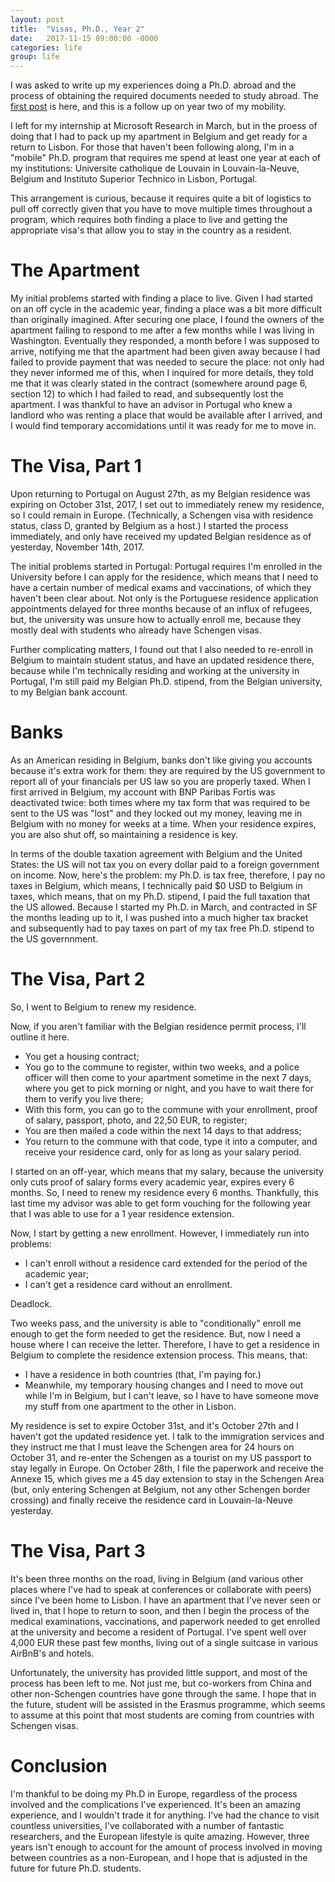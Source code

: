 ```yaml
---
layout: post
title:  "Visas, Ph.D., Year 2"
date:   2017-11-15 09:00:00 -0000
categories: life
group: life
---
```


I was asked to write up my experiences doing a Ph.D. abroad and the process of obtaining the required documents needed to study abroad.  The [first post](http://christophermeiklejohn.com/life/2017/04/29/one-year.html) is here, and this is a follow up on year two of my mobility.

I left for my internship at Microsoft Research in March, but in the proess of doing that I had to pack up my apartment in Belgium and get ready for a return to Lisbon.  For those that haven't been following along, I'm in a "mobile" Ph.D. program that requires me spend at least one year at each of my institutions: Universite catholique de Louvain in Louvain-la-Neuve, Belgium and Instituto Superior Technico in Lisbon, Portugal.

This arrangement is curious, because it requires quite a bit of logistics to pull off correctly given that you have to move multiple times throughout a program, which requires both finding a place to live and getting the appropriate visa's that allow you to stay in the country as a resident.

# The Apartment

My initial problems started with finding a place to live.  Given I had started on an off cycle in the academic year, finding a place was a bit more difficult than originally imagined.  After securing one place, I found the owners of the apartment failing to respond to me after a few months while I was living in Washington.  Eventually they responded, a month before I was supposed to arrive, notifying me that the apartment had been given away because I had failed to provide payment that was needed to secure the place: not only had they never informed me of this, when I inquired for more details, they told me that it was clearly stated in the contract (somewhere around page 6, section 12) to which I had failed to read, and subsequently lost the apartment.  I was thankful to have an advisor in Portugal who knew a landlord who was renting a place that would be available after I arrived, and I would find temporary accomidations until it was ready for me to move in.

# The Visa, Part 1

Upon returning to Portugal on August 27th, as my Belgian residence was expiring on October 31st, 2017, I set out to immediately renew my residence, so I could remain in Europe.  (Technically, a Schengen visa with residence status, class D, granted by Belgium as a host.)  I started the process immediately, and only have received my updated Belgian residence as of yesterday, November 14th, 2017.

The initial problems started in Portugal: Portugal requires I'm enrolled in the University before I can apply for the residence, which means that I need to have a certain number of medical exams and vaccinations, of which they haven't been clear about.  Not only is the Portuguese residence application appointments delayed for three months because of an influx of refugees, but, the university was unsure how to actually enroll me, because they mostly deal with students who already have Schengen visas.  

Further complicating matters, I found out that I also needed to re-enroll in Belgium to maintain student status, and have an updated residence there, because while I'm technically residing and working at the university in Portugal, I'm still paid my Belgian Ph.D. stipend, from the Belgian university, to my Belgian bank account. 

# Banks

As an American residing in Belgium, banks don't like giving you accounts because it's extra work for them: they are required by the US government to report all of your financials per US law so you are properly taxed.  When I first arrived in Belgium, my account with BNP Paribas Fortis was deactivated twice: both times where my tax form that was required to be sent to the US was "lost" and they locked out my money, leaving me in Belgium with no money for weeks at a time.  When your residence expires, you are also shut off, so maintaining a residence is key.  

In terms of the double taxation agreement with Belgium and the United States: the US will not tax you on every dollar paid to a foreign government on income.  Now, here's the problem: my Ph.D. is tax free, therefore, I pay no taxes in Belgium, which means, I technically paid $0 USD to Belgium in taxes, which means, that on my Ph.D. stipend, I paid the full taxation that the US allowed.  Because I started my Ph.D. in March, and contracted in SF the months leading up to it, I was pushed into a much higher tax bracket and subsequently had to pay taxes on part of my tax free Ph.D. stipend to the US governnment.

# The Visa, Part 2

So, I went to Belgium to renew my residence.  

Now, if you aren't familiar with the Belgian residence permit process, I'll outline it here.

* You get a housing contract;
* You go to the commune to register, within two weeks, and a police officer will then come to your apartment sometime in the next 7 days, where you get to pick morning or night, and you have to wait there for them to verify you live there;
* With this form, you can go to the commune with your enrollment, proof of salary, passport, photo, and 22,50 EUR, to register;
* You are then mailed a code within the next 14 days to that address;
* You return to the commune with that code, type it into a computer, and receive your residence card, only for as long as your salary period.

I started on an off-year, which means that my salary, because the university only cuts proof of salary forms every academic year, expires every 6 months.  So, I need to renew my residence every 6 months.  Thankfully, this last time my advisor was able to get form vouching for the following year that I was able to use for a 1 year residence extension.

Now, I start by getting a new enrollment.  However, I immediately run into problems:

* I can't enroll without a residence card extended for the period of the academic year;
* I can't get a residence card without an enrollment.

Deadlock.

Two weeks pass, and the university is able to "conditionally" enroll me enough to get the form needed to get the residence.  But, now I need a house where I can receive the letter.  Therefore, I have to get a residence in Belgium to complete the residence extension process.  This means, that:

* I have a residence in both countries (that, I'm paying for.)
* Meanwhile, my temporary housing changes and I need to move out while I'm in Belgium, but I can't leave, so I have to have someone move my stuff from one apartment to the other in Lisbon.

My residence is set to expire October 31st, and it's October 27th and I haven't got the updated residence yet.  I talk to the immigration services and they instruct me that I must leave the Schengen area for 24 hours on October 31, and re-enter the Schengen as a tourist on my US passport to stay legally in Europe.  On October 28th, I file the paperwork and receive the Annexe 15, which gives me a 45 day extension to stay in the Schengen Area (but, only entering Schengen at Belgium, not any other Schengen border crossing) and finally receive the residence card in Louvain-la-Neuve yesterday.

# The Visa, Part 3

It's been three months on the road, living in Belgium (and various other places where I've had to speak at conferences or collaborate with peers) since I've been home to Lisbon.  I have an apartment that I've never seen or lived in, that I hope to return to soon, and then I begin the process of the medical examinations, vaccinations, and paperwork needed to get enrolled at the university and become a resident of Portugal.  I've spent well over 4,000 EUR these past few months, living out of a single suitcase in various AirBnB's and hotels.  

Unfortunately, the university has provided little support, and most of the process has been left to me.  Not just me, but co-workers from China and other non-Schengen countries have gone through the same.  I hope that in the future, student will be assisted in the Erasmus programme, which seems to assume at this point that most students are coming from countries with Schengen visas.  

# Conclusion

I'm thankful to be doing my Ph.D in Europe, regardless of the process involved and the complications I've experienced.  It's been an amazing experience, and I wouldn't trade it for anything.  I've had the chance to visit countless universities, I've collaborated with a number of fantastic researchers, and the European lifestyle is quite amazing.  However, three years isn't enough to account for the amount of process involved in moving between countries as a non-European, and I hope that is adjusted in the future for future Ph.D. students.
